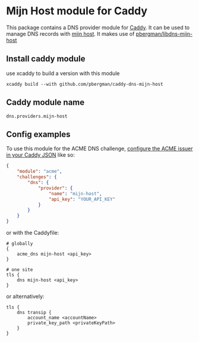 Mijn Host module for Caddy
===========================

This package contains a DNS provider module for [Caddy](https://github.com/caddyserver/caddy). It can be used to manage DNS records with [mijn host](https://mijn.host/).
It makes use of [pbergman/libdns-mijn-host](https://github.com/pbergman/libdns-mijn-host)

## Install caddy module

use xcaddy to build a version with this module

```
xcaddy build --with github.com/pbergman/caddy-dns-mijn-host
```


## Caddy module name

```
dns.providers.mijn-host
```

## Config examples

To use this module for the ACME DNS challenge, [configure the ACME issuer in your Caddy JSON](https://caddyserver.com/docs/json/apps/tls/automation/policies/issuer/acme/) like so:

```json
{
	"module": "acme",
	"challenges": {
		"dns": {
			"provider": {
				"name": "mijn-host",
				"api_key": "YOUR_API_KEY"
			}
		}
	}
}
```

or with the Caddyfile:

```
# globally
{
	acme_dns mijn-host <api_key>
}
```

```
# one site
tls {
	dns mijn-host <api_key>
}
```

or alternatively:


```
tls {
	dns transip {
		account_name <accountName> 
		private_key_path <privateKeyPath>
	}
}
```
